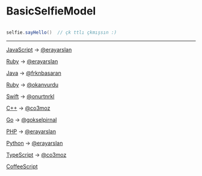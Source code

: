 BasicSelfieModel
================

```scala

selfie.sayHello()  // çk ttlı çkmışsın :)

```


___
[JavaScript](https://github.com/erayarslan/BasicSelfieModel-JavaScript) -> [@erayarslan](https://github.com/erayarslan)

[Ruby](https://github.com/erayarslan/BasicSelfieModel-Ruby) -> [@erayarslan](https://github.com/erayarslan)

[Java](https://github.com/frknbasaran/BasicSelfieModel-java) -> [@frknbasaran](https://github.com/frknbasaran)

[Ruby](https://github.com/okanvurdu/BasicSelfieModel-rb) -> [@okanvurdu](https://github.com/okanvurdu)

[Swift](https://github.com/onurtnrkl/BasicSelfieModel-Swift) -> [@onurtnrkl](https://github.com/onurtnrkl)

[C++](https://github.com/co3moz/BasicSelfieModel-cpp) -> [@co3moz](https://github.com/co3moz)

[Go](https://github.com/gokselpirnal/BasicSelfieModel-Go ) -> [@gokselpirnal](https://github.com/gokselpirnal)

[PHP](https://github.com/erayarslan/BasicSelfieModel-PHP) -> [@erayarslan](https://github.com/erayarslan)

[Python](https://github.com/erayarslan/BasicSelfieModel-Python) -> [@erayarslan](https://github.com/erayarslan) 

[TypeScript](https://github.com/co3moz/BasicSelfieModel-Typescript) -> [@co3moz](https://github.com/co3moz)

[CoffeeScript](https://github.com/ahmetozantekin/BasicSelfieModel-coffeescript) 
